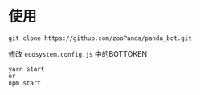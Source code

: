 # 使用
```shell
git clone https://github.com/zooPanda/panda_bot.git
```
修改 `ecosystem.config.js` 中的BOTTOKEN

```shell
yarn start
or
npm start
```
